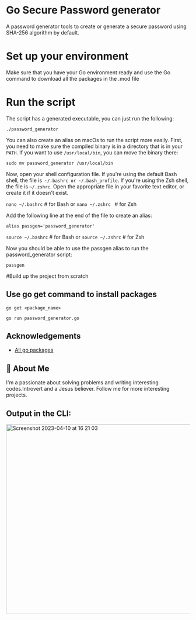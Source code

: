 
# Go Secure Password generator 
A password generator tools to create or generate a secure password using SHA-256 algorithm by default. 

# Set up your environment

Make sure that you have your Go environment ready and  use the Go command to download all the packages in the .mod file 

# Run the script

The script has a generated executable, you can just run the following:

`./password_generator`

You can also create an alias on macOs to run the script more easily. 
First, you need to make sure the compiled binary is in a directory that is in your `PATH`. If you want to use `/usr/local/bin`, you can move the binary there:

`sudo mv password_generator /usr/local/bin`

Now, open your shell configuration file. If you're using the default Bash shell, the file is` ~/.bashrc or ~/.bash_profile`. If you're using the Zsh shell, the file is `~/.zshrc`. Open the appropriate file in your favorite text editor, or create it if it doesn't exist.

`nano ~/.bashrc`        # for Bash
or
`nano ~/.zshrc `        # for Zsh

Add the following line at the end of the file to create an alias:

`alias passgen='password_generator'`

`source ~/.bashrc`      # for Bash
 or
`source ~/.zshrc`       # for Zsh

Now you should be able to use the passgen alias to run the password_generator script:

`passgen`


#Build up the project from scratch

## Use go get command  to install  packages

`go get <package_name>`

`go run password_generator.go`




## Acknowledgements

 - [All go packages](https://pkg.go.dev/awesome-README-templates)


## 🚀 About Me
I'm a passionate about solving problems and writing interesting codes.Introvert and a Jesus believer. Follow me for more interesting projects. 

## Output in the CLI:

<img width="519" alt="Screenshot 2023-04-10 at 16 21 03" src="https://user-images.githubusercontent.com/7631871/230919953-b39bacc4-2d77-4921-a623-36edf209e02b.png">
